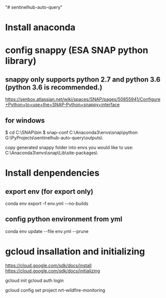 "# sentinelhub-auto-query" 

# Install anaconda 

# config snappy (ESA SNAP python library)
## snappy only supports python 2.7 and python 3.6 (python 3.6 is recommended.)
https://senbox.atlassian.net/wiki/spaces/SNAP/pages/50855941/Configure+Python+to+use+the+SNAP-Python+snappy+interface

## for windows
$ cd C:\SNAP\bin
$ snap-conf C:\Anaconda3\envs\snap\python G:\PyProjects\sentinelhub-auto-query\outputs\

copy generated snappy folder into envs you would like to use:
C:\Anaconda3\envs\snap\Lib\site-packages\

# Install denpendencies
## export env (for export only)
conda env export -f env.yml --no-builds

## config python environment from yml
conda env update --file env.yml --prune

# gcloud insallation and initializing
https://cloud.google.com/sdk/docs/install
https://cloud.google.com/sdk/docs/initializing

gcloud init
gcloud auth login
<!-- gcloud config set project ee-globalchange-gee4geo -->
gcloud config set project nrt-wildfire-monitoring



